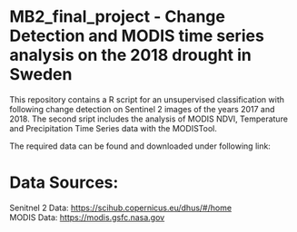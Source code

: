 # MB2_final_project - Change Detection and MODIS time series analysis on the 2018 drought in Sweden

This repository contains a R script for an unsupervised classification with following change detection on Sentinel 2 images of the years 2017 and 2018. The second sript includes the analysis of MODIS NDVI, Temperature and Precipitation Time Series data with the MODISTool.

The required data can be found and downloaded under following link:

# Data Sources:
Senitnel 2 Data: https://scihub.copernicus.eu/dhus/#/home                                                                                                                 
MODIS Data: https://modis.gsfc.nasa.gov


